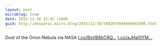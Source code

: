 ```yaml
---
layout: post
microblog: true
date: 2015-12-30 15:45 +1000
guid: http://desparoz.micro.blog/2015/12/30/t682074946886041600.html
---
```

Dust of the Orion Nebula    via NASA [t.co/BsVB8bCRQ...](https://t.co/BsVB8bCRQp) [t.co/aJHaI1iYM...](https://t.co/aJHaI1iYMj)
